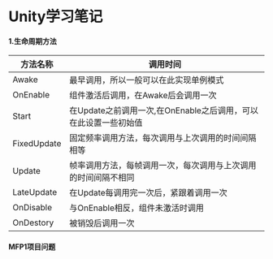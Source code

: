 # Unity学习笔记

#### 1.生命周期方法

| 方法名称    | 调用时间                                                     |
| ----------- | ------------------------------------------------------------ |
| Awake       | 最早调用，所以一般可以在此实现单例模式                       |
| OnEnable    | 组件激活后调用，在Awake后会调用一次                          |
| Start       | 在Update之前调用一次,在OnEnable之后调用，可以在此设置一些初始值 |
| FixedUpdate | 固定频率调用方法，每次调用与上次调用的时间间隔相等           |
| Update      | 帧率调用方法，每帧调用一次，每次调用与上次调用的时间间隔不相同 |
| LateUpdate  | 在Update每调用完一次后，紧跟着调用一次                       |
| OnDisable   | 与OnEnable相反，组件未激活时调用                             |
| OnDestory   | 被销毁后调用一次                                             |









#### MFP1项目问题

#### 